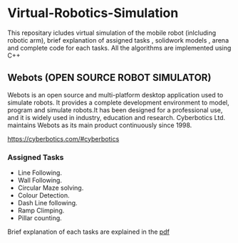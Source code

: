 # Virtual-Robotics-Simulation

This repositary icludes virtual simulation of the mobile robot (inlcluding robotic arm), brief explanation of assigned tasks , solidwork models , arena and complete code for each tasks.
All the algorithms are implemented using C++

## Webots (OPEN SOURCE ROBOT SIMULATOR)
Webots is an open source and multi-platform desktop application used to simulate robots. It provides a complete development environment to model, program and simulate robots.It has been designed for a professional use, and it is widely used in industry, education and research. Cyberbotics Ltd. maintains Webots as its main product continuously since 1998.

<https://cyberbotics.com/#cyberbotics>

### Assigned Tasks
* Line Following.
* Wall Following.
* Circular Maze solving.
* Colour Detection.
* Dash Line following.
* Ramp Climping.
* Pillar counting.

Brief explanation of each tasks are explained in the [pdf](https://github.com/prarththanan98/Virtual-Robotics-Simulation/blob/main/EN2532%20Task%202020%20v2.pdf)

